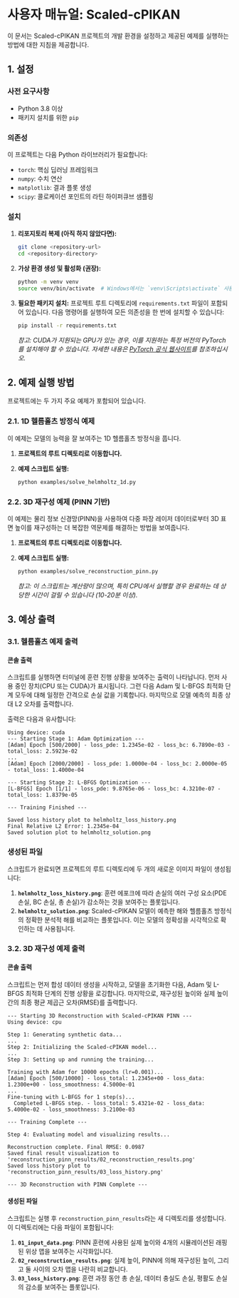 # 사용자 매뉴얼: Scaled-cPIKAN

이 문서는 Scaled-cPIKAN 프로젝트의 개발 환경을 설정하고 제공된 예제를 실행하는 방법에 대한 지침을 제공합니다.

## 1. 설정

### 사전 요구사항

-   Python 3.8 이상
-   패키지 설치를 위한 `pip`

### 의존성

이 프로젝트는 다음 Python 라이브러리가 필요합니다:

-   `torch`: 핵심 딥러닝 프레임워크
-   `numpy`: 수치 연산
-   `matplotlib`: 결과 플롯 생성
-   `scipy`: 콜로케이션 포인트의 라틴 하이퍼큐브 샘플링

### 설치

1.  **리포지토리 복제 (아직 하지 않았다면):**
    ```bash
    git clone <repository-url>
    cd <repository-directory>
    ```

2.  **가상 환경 생성 및 활성화 (권장):**
    ```bash
    python -m venv venv
    source venv/bin/activate  # Windows에서는 `venv\Scripts\activate` 사용
    ```

3.  **필요한 패키지 설치:**
    프로젝트 루트 디렉토리에 `requirements.txt` 파일이 포함되어 있습니다. 다음 명령어를 실행하여 모든 의존성을 한 번에 설치할 수 있습니다:
    ```bash
    pip install -r requirements.txt
    ```
    *참고: CUDA가 지원되는 GPU가 있는 경우, 이를 지원하는 특정 버전의 PyTorch를 설치해야 할 수 있습니다. 자세한 내용은 [PyTorch 공식 웹사이트](https://pytorch.org/get-started/locally/)를 참조하십시오.*

## 2. 예제 실행 방법

프로젝트에는 두 가지 주요 예제가 포함되어 있습니다.

### 2.1. 1D 헬름홀츠 방정식 예제

이 예제는 모델의 능력을 잘 보여주는 1D 헬름홀츠 방정식을 풉니다.

1.  **프로젝트의 루트 디렉토리로 이동합니다.**

2.  **예제 스크립트 실행:**
    ```bash
    python examples/solve_helmholtz_1d.py
    ```

### 2.2. 3D 재구성 예제 (PINN 기반)

이 예제는 물리 정보 신경망(PINN)을 사용하여 다중 파장 레이저 데이터로부터 3D 표면 높이를 재구성하는 더 복잡한 역문제를 해결하는 방법을 보여줍니다.

1.  **프로젝트의 루트 디렉토리로 이동합니다.**

2.  **예제 스크립트 실행:**
    ```bash
    python examples/solve_reconstruction_pinn.py
    ```
    *참고: 이 스크립트는 계산량이 많으며, 특히 CPU에서 실행할 경우 완료하는 데 상당한 시간이 걸릴 수 있습니다 (10-20분 이상).*

## 3. 예상 출력

### 3.1. 헬름홀츠 예제 출력

#### 콘솔 출력

스크립트를 실행하면 터미널에 훈련 진행 상황을 보여주는 출력이 나타납니다. 먼저 사용 중인 장치(CPU 또는 CUDA)가 표시됩니다. 그런 다음 Adam 및 L-BFGS 최적화 단계 모두에 대해 일정한 간격으로 손실 값을 기록합니다. 마지막으로 모델 예측의 최종 상대 L2 오차를 출력합니다.

출력은 다음과 유사합니다:
```
Using device: cuda
--- Starting Stage 1: Adam Optimization ---
[Adam] Epoch [500/2000] - loss_pde: 1.2345e-02 - loss_bc: 6.7890e-03 - total_loss: 2.5923e-02
...
[Adam] Epoch [2000/2000] - loss_pde: 1.0000e-04 - loss_bc: 2.0000e-05 - total_loss: 1.4000e-04

--- Starting Stage 2: L-BFGS Optimization ---
[L-BFGS] Epoch [1/1] - loss_pde: 9.8765e-06 - loss_bc: 4.3210e-07 - total_loss: 1.8379e-05

--- Training Finished ---

Saved loss history plot to helmholtz_loss_history.png
Final Relative L2 Error: 1.2345e-04
Saved solution plot to helmholtz_solution.png
```

### 생성된 파일

스크립트가 완료되면 프로젝트의 루트 디렉토리에 두 개의 새로운 이미지 파일이 생성됩니다:

1.  **`helmholtz_loss_history.png`**: 훈련 에포크에 따라 손실의 여러 구성 요소(PDE 손실, BC 손실, 총 손실)가 감소하는 것을 보여주는 플롯입니다.
2.  **`helmholtz_solution.png`**: Scaled-cPIKAN 모델이 예측한 해와 헬름홀츠 방정식의 정확한 분석적 해를 비교하는 플롯입니다. 이는 모델의 정확성을 시각적으로 확인하는 데 사용됩니다.

### 3.2. 3D 재구성 예제 출력

#### 콘솔 출력

스크립트는 먼저 합성 데이터 생성을 시작하고, 모델을 초기화한 다음, Adam 및 L-BFGS 최적화 단계의 진행 상황을 로깅합니다. 마지막으로, 재구성된 높이와 실제 높이 간의 최종 평균 제곱근 오차(RMSE)를 출력합니다.

```
--- Starting 3D Reconstruction with Scaled-cPIKAN PINN ---
Using device: cpu

Step 1: Generating synthetic data...
...
Step 2: Initializing the Scaled-cPIKAN model...
...
Step 3: Setting up and running the training...

Training with Adam for 10000 epochs (lr=0.001)...
[Adam] Epoch [500/10000] - loss_total: 1.2345e+00 - loss_data: 1.2300e+00 - loss_smoothness: 4.5000e-01
...
Fine-tuning with L-BFGS for 1 step(s)...
  Completed L-BFGS step. - loss_total: 5.4321e-02 - loss_data: 5.4000e-02 - loss_smoothness: 3.2100e-03

--- Training Complete ---

Step 4: Evaluating model and visualizing results...

Reconstruction complete. Final RMSE: 0.0987
Saved final result visualization to 'reconstruction_pinn_results/02_reconstruction_results.png'
Saved loss history plot to 'reconstruction_pinn_results/03_loss_history.png'

--- 3D Reconstruction with PINN Complete ---
```

#### 생성된 파일

스크립트는 실행 후 `reconstruction_pinn_results`라는 새 디렉토리를 생성합니다. 이 디렉토리에는 다음 파일이 포함됩니다:

1.  **`01_input_data.png`**: PINN 훈련에 사용된 실제 높이와 4개의 시뮬레이션된 래핑된 위상 맵을 보여주는 시각화입니다.
2.  **`02_reconstruction_results.png`**: 실제 높이, PINN에 의해 재구성된 높이, 그리고 둘 사이의 오차 맵을 나란히 비교합니다.
3.  **`03_loss_history.png`**: 훈련 과정 동안 총 손실, 데이터 충실도 손실, 평활도 손실의 감소를 보여주는 플롯입니다.
